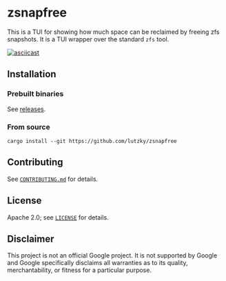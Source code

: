 # zsnapfree

This is a TUI for showing how much space can be reclaimed by freeing zfs
snapshots. It is a TUI wrapper over the standard `zfs` tool.

[![asciicast](https://asciinema.org/a/673276.svg)](https://asciinema.org/a/673276)

## Installation

### Prebuilt binaries

See [releases](https://github.com/lutzky/zsnapfree/releases).

### From source

```shell
cargo install --git https://github.com/lutzky/zsnapfree
```

## Contributing

See [`CONTRIBUTING.md`](CONTRIBUTING.md) for details.

## License

Apache 2.0; see [`LICENSE`](LICENSE) for details.

## Disclaimer

This project is not an official Google project. It is not supported by
Google and Google specifically disclaims all warranties as to its quality,
merchantability, or fitness for a particular purpose.
